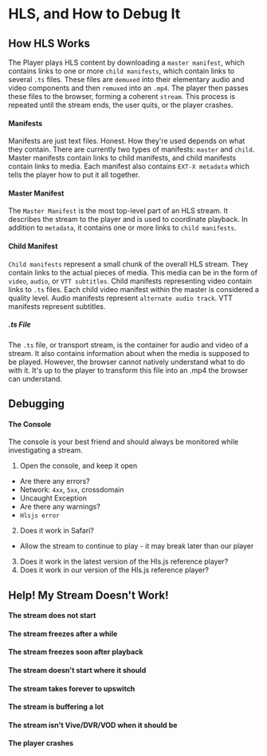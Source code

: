 # HLS, and How to Debug It

## How HLS Works
The Player plays HLS content by downloading a `master manifest`, which contains links to one or more `child manifests`, which contain links to several `.ts` files. These files are `demuxed` into their elementary audio and video components and then `remuxed` into an `.mp4`. The player then passes these files to the browser, forming a coherent `stream`. This process is repeated until the stream ends, the user quits, or the player crashes.


#### Manifests
Manifests are just text files. Honest. How they're used depends on what they contain. There are currently two types of manifests: `master` and `child`. Master manifests contain links to child manifests, and child manifests contain links to media. Each manifest also contains `EXT-X metadata` which tells the player how to put it all together.

#### Master Manifest
The `Master Manifest` is the most top-level part of an HLS stream. It describes the stream to the player and is used to coordinate playback. In addition to `metadata`, it contains one or more links to `child manifests`. 

#### Child Manifest
`Child manifests` represent a small chunk of the overall HLS stream. They contain links to the actual pieces of media. This media can be in the form of `video`, `audio`, or `VTT subtitles`. Child manifests representing video contain links to `.ts` files. Each child video manifest within the master is considered a quality level. Audio manifests represent `alternate audio track`. VTT manifests represent subtitles. 

##### .ts File
The `.ts` file, or transport stream, is the container for audio and video of a stream. It also contains information about when the media is supposed to be played. However, the browser cannot natively understand what to do with it. It's up to the player to transform this file into an .mp4 the browser can understand.

## Debugging
#### The Console
The console is your best friend and should always be monitored while investigating a stream.

1.  Open the console, and keep it open
 - Are there any errors?
  - Network: `4xx`, `5xx`, crossdomain
  - Uncaught Exception
 - Are there any warnings?
  - `Hlsjs error`
2. Does it work in Safari?
 - Allow the stream to continue to play - it may break later than our player
3. Does it work in the latest version of the Hls.js reference player?
4. Does it work in our version of the Hls.js reference player?
  


## Help! My Stream Doesn't Work!

#### The stream does not start

#### The stream freezes after a while

#### The stream freezes soon after playback

#### The stream doesn't start where it should

#### The stream takes forever to upswitch

#### The stream is buffering a lot

#### The stream isn't Vive/DVR/VOD when it should be

#### The player crashes

 

